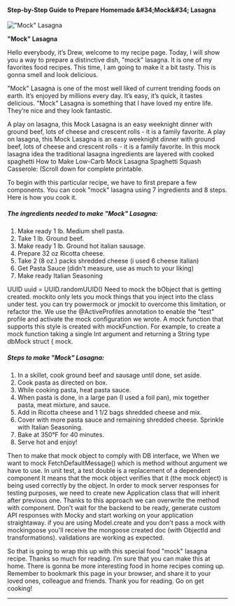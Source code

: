             

#### Step-by-Step Guide to Prepare Homemade &amp;#34;Mock&amp;#34; Lasagna

![&quot;Mock&quot; Lasagna](https://img-global.cpcdn.com/recipes/7cd505b6c6bc24b3/751x532cq70/mock-lasagna-recipe-main-photo.jpg)

**&quot;Mock&quot; Lasagna**

Hello everybody, it’s Drew, welcome to my recipe page. Today, I will show you a way to prepare a distinctive dish, "mock" lasagna. It is one of my favorites food recipes. This time, I am going to make it a bit tasty. This is gonna smell and look delicious.

"Mock" Lasagna is one of the most well liked of current trending foods on earth. It’s enjoyed by millions every day. It’s easy, it’s quick, it tastes delicious. "Mock" Lasagna is something that I have loved my entire life. They’re nice and they look fantastic.

A play on lasagna, this Mock Lasagna is an easy weeknight dinner with ground beef, lots of cheese and crescent rolls - it is a family favorite. A play on lasagna, this Mock Lasagna is an easy weeknight dinner with ground beef, lots of cheese and crescent rolls - it is a family favorite. In this mock lasagna idea the traditional lasagna ingredients are layered with cooked spaghetti How to Make Low-Carb Mock Lasagna Spaghetti Squash Casserole: (Scroll down for complete printable.

To begin with this particular recipe, we have to first prepare a few components. You can cook "mock" lasagna using 7 ingredients and 8 steps. Here is how you cook it.

##### The ingredients needed to make "Mock" Lasagna:

1.  Make ready 1 lb. Medium shell pasta.
2.  Take 1 lb. Ground beef.
3.  Make ready 1 lb. Ground hot italian sausage.
4.  Prepare 32 oz Ricotta cheese.
5.  Take 2 (8 oz.) packs shredded cheese (i used 6 cheese italian)
6.  Get Pasta Sauce (didn't measure, use as much to your liking)
7.  Make ready Italian Seasoning

UUID uuid = UUID.randomUUID() Need to mock the bObject that is getting created. mockito only lets you mock things that you inject into the class under test. you can try powermock or jmockit to overcome this limitation, or refactor the. We use the @ActiveProfiles annotation to enable the "test" profile and activate the mock configuration we wrote. A mock function that supports this style is created with mockFunction. For example, to create a mock function taking a single Int argument and returning a String type dbMock struct { mock.

##### Steps to make "Mock" Lasagna:

1.  In a skillet, cook ground beef and sausage until done, set aside.
2.  Cook pasta as directed on box.
3.  While cooking pasta, heat pasta sauce.
4.  When pasta is done, in a large pan (I used a foil pan), mix together pasta, meat mixture, and sauce.
5.  Add in Ricotta cheese and 1 1/2 bags shredded cheese and mix.
6.  Cover with more pasta sauce and remaining shredded cheese. Sprinkle with Italian Seasoning.
7.  Bake at 350°F for 40 minutes.
8.  Serve hot and enjoy!

Then to make that mock object to comply with DB interface, we When we want to mock FetchDefaultMessage() which is method without argument we have to use. In unit test, a test double is a replacement of a dependent component It means that the mock object verifies that it (the mock object) is being used correctly by the object. In order to mock server responses for testing purposes, we need to create new Application class that will inherit after previous one. Thanks to this approach we can overwrite the method with component. Don't wait for the backend to be ready, generate custom API responses with Mocky and start working on your application straightaway. if you are using Model.create and you don't pass a mock with mockingoose you'll receive the mongoose created doc (with ObjectId and transformations). validations are working as expected.

So that is going to wrap this up with this special food "mock" lasagna recipe. Thanks so much for reading. I’m sure that you can make this at home. There is gonna be more interesting food in home recipes coming up. Remember to bookmark this page in your browser, and share it to your loved ones, colleague and friends. Thank you for reading. Go on get cooking!

* * *